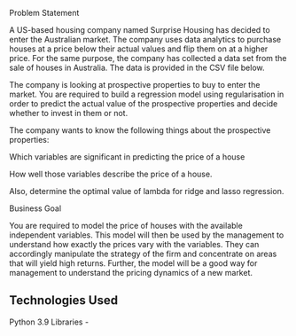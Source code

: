 Problem Statement

A US-based housing company named Surprise Housing has decided to enter the Australian market. The company uses data analytics to purchase houses at a price below their actual values and flip them on at a higher price. For the same purpose, the company has collected a data set from the sale of houses in Australia. The data is provided in the CSV file below.

The company is looking at prospective properties to buy to enter the market. You are required to build a regression model using regularisation in order to predict the actual value of the prospective properties and decide whether to invest in them or not.

The company wants to know the following things about the prospective properties:

Which variables are significant in predicting the price of a house

How well those variables describe the price of a house. 

Also, determine the optimal value of lambda for ridge and lasso regression.

Business Goal

You are required to model the price of houses with the available independent variables. This model will then be used by the management to understand how exactly the prices vary with the variables. They can accordingly manipulate the strategy of the firm and concentrate on areas that will yield high returns. Further, the model will be a good way for management to understand the pricing dynamics of a new market.

## Technologies Used
Python 3.9
Libraries - 





